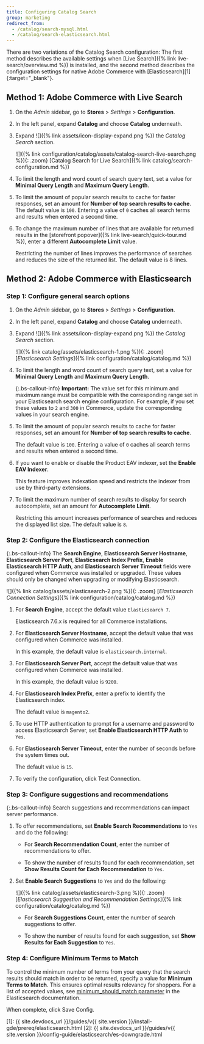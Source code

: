 ```yaml
---
title: Configuring Catalog Search
group: marketing
redirect_from:
  - /catalog/search-mysql.html
  - /catalog/search-elasticsearch.html
---
```


There are two variations of the Catalog Search configuration: The first method describes the available settings when [Live Search]({% link live-search/overview.md %}) is installed, and the second method describes the configuration settings for native Adobe Commerce with [Elasticsearch][1]{:target="_blank"}.

## Method 1: Adobe Commerce with Live Search

1. On the _Admin_ sidebar, go to **Stores** > _Settings_ > **Configuration**.

1. In the left panel, expand **Catalog** and choose **Catalog** underneath.

1. Expand ![]({% link assets/icon-display-expand.png %}) the _Catalog Search_ section.

   ![]({% link configuration/catalog/assets/catalog-search-live-search.png %}){: .zoom}
   [Catalog Search for Live Search]({% link catalog/search-configuration.md %})

1. To limit the length and word count of search query text, set a value for **Minimal Query Length** and **Maximum Query Length**.

1. To limit the amount of popular search results to cache for faster responses, set an amount for **Number of top search results to cache**.
   The default value is `100`. Entering a value of `0` caches all search terms and results when entered a second time.

1. To change the maximum number of lines that are available for returned results in the [storefront popover]({% link live-search/quick-tour.md %}), enter a different **Autocomplete Limit** value.

   Restricting the number of lines improves the performance of searches and reduces the size of the returned list. The default value is 8 lines.

## Method 2: Adobe Commerce with Elasticsearch

### Step 1: Configure general search options

1. On the _Admin_ sidebar, go to **Stores** > _Settings_ > **Configuration**.

1. In the left panel, expand **Catalog** and choose **Catalog** underneath.

1. Expand ![]({% link assets/icon-display-expand.png %}) the _Catalog Search_ section.

   ![]({% link catalog/assets/elasticsearch-1.png %}){: .zoom}
   [_Elasticsearch Settings_]({% link configuration/catalog/catalog.md %})

1. To limit the length and word count of search query text, set a value for **Minimal Query Length** and **Maximum Query Length**.

   {:.bs-callout-info}
   **Important:** The value set for this minimum and maximum range must be compatible with the corresponding range set in your Elasticsearch search engine configuration. For example, if you set these values to `2` and `300` in Commerce, update the corresponding values in your search engine.

1. To limit the amount of popular search results to cache for faster responses, set an amount for **Number of top search results to cache**.

   The default value is `100`. Entering a value of `0` caches all search terms and results when entered a second time.

1. If you want to enable or disable the Product EAV indexer, set the **Enable EAV Indexer**.

   This feature improves indexation speed and restricts the indexer from use by third-party extensions.

1. To limit the maximum number of search results to display for search autocomplete, set an amount for **Autocomplete Limit**.

   Restricting this amount increases performance of searches and reduces the displayed list size. The default value is `8`.

### Step 2: Configure the Elasticsearch connection

{:.bs-callout-info}
The **Search Engine**, **Elasticsearch Server Hostname**, **Elasticsearch Server Port**, **Elasticsearch Index Prefix**, **Enable Elasticsearch HTTP Auth**, and **Elasticsearch Server Timeout** fields were configured when Commerce was installed or upgraded. These values should only be changed when upgrading or modifying Elasticsearch.

![]({% link catalog/assets/elasticsearch-2.png %}){: .zoom}
[_Elasticsearch Connection Settings_]({% link configuration/catalog/catalog.md %})

1. For **Search Engine**, accept the default value `Elasticsearch 7`.

   Elasticsearch 7.6.x is required for all Commerce installations.

1. For **Elasticsearch Server Hostname**, accept the default value that was configured when Commerce was installed.

   In this example, the default value is `elasticsearch.internal`.

1. For **Elasticsearch Server Port**, accept the default value that was configured when Commerce was installed.

   In this example, the default value is `9200`.

1. For **Elasticsearch Index Prefix**, enter a prefix to identify the Elasticsearch index.

   The default value is `magento2`.

1. To use HTTP authentication to prompt for a username and password to access Elasticsearch Server, set **Enable Elasticsearch HTTP Auth** to `Yes`.

1. For **Elasticsearch Server Timeout**, enter the number of seconds before the system times out.

   The default value is `15`.

1. To verify the configuration, click <span class="btn">Test Connection</span>.

### Step 3: Configure suggestions and recommendations

{:.bs-callout-info}
Search suggestions and recommendations can impact server performance.

1. To offer recommendations, set **Enable Search Recommendations** to `Yes` and do the following:

   - For **Search Recommendation Count**, enter the number of recommendations to offer.

   - To show the number of results found for each recommendation, set **Show Results Count for Each Recommendation** to `Yes`.

1. Set **Enable Search Suggestions** to `Yes` and do the following:

   ![]({% link catalog/assets/elasticsearch-3.png %}){: .zoom}
   [_Elasticsearch Suggestion and Recommendation Settings_]({% link configuration/catalog/catalog.md %})

   - For **Search Suggestions Count**, enter the number of search suggestions to offer.

   - To show the number of results found for each suggestion, set **Show Results for Each Suggestion** to `Yes`.

### Step 4: Configure Minimum Terms to Match

To control the minimum number of terms from your query that the search results should match in order to be returned, specify a value for **Minimum Terms to Match**. This ensures optimal results relevancy for shoppers. For a list of accepted values, see [minimum_should_match parameter](https://www.elastic.co/guide/en/elasticsearch/reference/current/query-dsl-minimum-should-match.html) in the Elasticsearch documentation.

When complete, click <span class="btn">Save Config</span>.

[1]: {{ site.devdocs_url }}/guides/v{{ site.version }}/install-gde/prereq/elasticsearch.html
[2]: {{ site.devdocs_url }}/guides/v{{ site.version }}/config-guide/elasticsearch/es-downgrade.html
